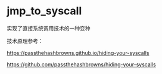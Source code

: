 # jmp_to_syscall
实现了直接系统调用技术的一种变种

技术原理参考：

https://passthehashbrowns.github.io/hiding-your-syscalls

https://github.com/passthehashbrowns/hiding-your-syscalls
